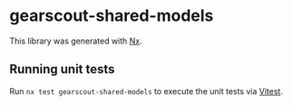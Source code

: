 # gearscout-shared-models

This library was generated with [Nx](https://nx.dev).

## Running unit tests

Run `nx test gearscout-shared-models` to execute the unit tests via [Vitest](https://vitest.dev/).
